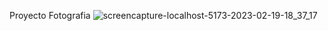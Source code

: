 Proyecto Fotografia
![screencapture-localhost-5173-2023-02-19-18_37_17](https://user-images.githubusercontent.com/92962731/219976860-e72e6734-ff68-469e-ad43-91788d03bc60.png)
